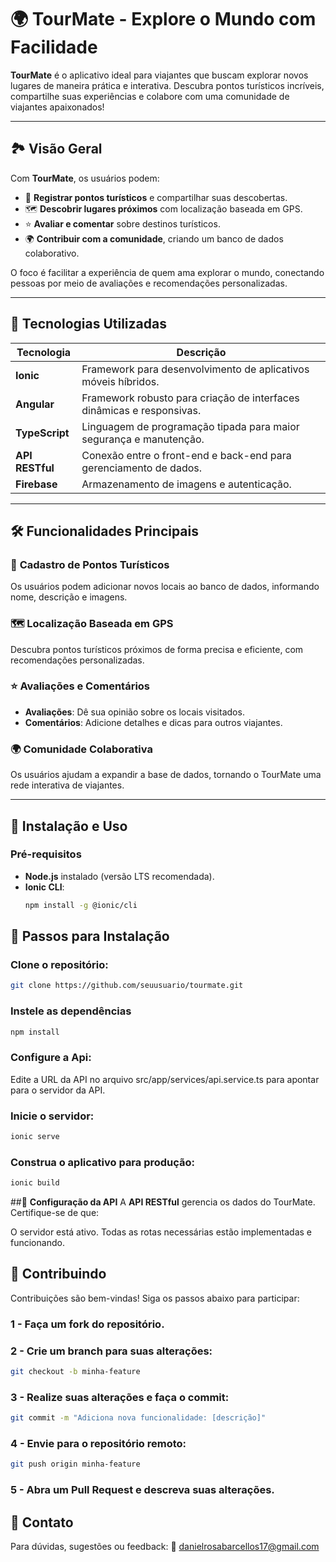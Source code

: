 # 🌍 **TourMate - Explore o Mundo com Facilidade**

**TourMate** é o aplicativo ideal para viajantes que buscam explorar novos lugares de maneira prática e interativa. Descubra pontos turísticos incríveis, compartilhe suas experiências e colabore com uma comunidade de viajantes apaixonados!

---

## 🏞️ **Visão Geral**

Com **TourMate**, os usuários podem:  
- 📍 **Registrar pontos turísticos** e compartilhar suas descobertas.  
- 🗺️ **Descobrir lugares próximos** com localização baseada em GPS.  
- ⭐ **Avaliar e comentar** sobre destinos turísticos.  
- 🌍 **Contribuir com a comunidade**, criando um banco de dados colaborativo.  

O foco é facilitar a experiência de quem ama explorar o mundo, conectando pessoas por meio de avaliações e recomendações personalizadas.

---

## 🚀 **Tecnologias Utilizadas**

| Tecnologia     | Descrição                                                                 |  
|----------------|---------------------------------------------------------------------------|  
| **Ionic**      | Framework para desenvolvimento de aplicativos móveis híbridos.           |  
| **Angular**    | Framework robusto para criação de interfaces dinâmicas e responsivas.    |  
| **TypeScript** | Linguagem de programação tipada para maior segurança e manutenção.       |  
| **API RESTful**| Conexão entre o front-end e back-end para gerenciamento de dados.        |  
| **Firebase**   | Armazenamento de imagens e autenticação.                                 |  

---

## 🛠️ **Funcionalidades Principais**

### 📍 **Cadastro de Pontos Turísticos**  
Os usuários podem adicionar novos locais ao banco de dados, informando nome, descrição e imagens.  

### 🗺️ **Localização Baseada em GPS**  
Descubra pontos turísticos próximos de forma precisa e eficiente, com recomendações personalizadas.  

### ⭐ **Avaliações e Comentários**  
- **Avaliações**: Dê sua opinião sobre os locais visitados.  
- **Comentários**: Adicione detalhes e dicas para outros viajantes.  

### 🌍 **Comunidade Colaborativa**  
Os usuários ajudam a expandir a base de dados, tornando o TourMate uma rede interativa de viajantes.  

---

## 📲 **Instalação e Uso**

### Pré-requisitos  
- **Node.js** instalado (versão LTS recomendada).  
- **Ionic CLI**:  
  ```bash
  npm install -g @ionic/cli
  ```
## 📲 **Passos para Instalação**

### Clone o repositório:
```bash
git clone https://github.com/seuusuario/tourmate.git
```
### Instele as dependências
```bash
npm install
```
### Configure a Api:
Edite a URL da API no arquivo src/app/services/api.service.ts para apontar para o servidor da API.

### Inicie o servidor:
```bash
ionic serve
```
### Construa o aplicativo para produção:
```bash
ionic build
```

##🔧 **Configuração da API**
A **API RESTful** gerencia os dados do TourMate. Certifique-se de que:

O servidor está ativo.
Todas as rotas necessárias estão implementadas e funcionando.

## 🌟 **Contribuindo**

Contribuições são bem-vindas! Siga os passos abaixo para participar:

### 1 - Faça um **fork** do repositório.
### 2 - Crie um branch para suas alterações:
```bash
git checkout -b minha-feature
```
### 3 - Realize suas alterações e faça o commit:
```bash
git commit -m "Adiciona nova funcionalidade: [descrição]"
```
### 4 - Envie para o repositório remoto:
```bash
git push origin minha-feature
```
### 5 - Abra um **Pull Request** e descreva suas alterações.

## 📧 **Contato**

Para dúvidas, sugestões ou feedback:
📧 danielrosabarcellos17@gmail.com





